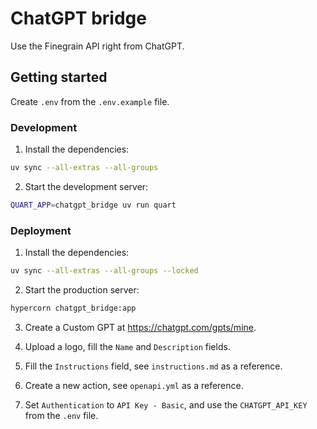 # ChatGPT bridge

Use the Finegrain API right from ChatGPT.

## Getting started

Create `.env` from the `.env.example` file.

### Development

1. Install the dependencies:
```bash
uv sync --all-extras --all-groups
```

2. Start the development server:
```bash
QUART_APP=chatgpt_bridge uv run quart
```

### Deployment

1. Install the dependencies:
```bash
uv sync --all-extras --all-groups --locked
```

2. Start the production server:
```bash
hypercorn chatgpt_bridge:app
```

3. Create a Custom GPT at <https://chatgpt.com/gpts/mine>.

4. Upload a logo, fill the `Name` and `Description` fields.

5. Fill the `Instructions` field, see `instructions.md` as a reference.

6. Create a new action, see `openapi.yml` as a reference.

7. Set `Authentication` to `API Key - Basic`, and use the `CHATGPT_API_KEY` from the `.env` file.
